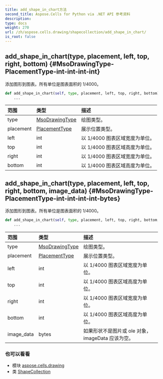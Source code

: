 ```yaml
---
title: add_shape_in_chart方法
second_title: Aspose.Cells for Python via .NET API 参考资料
description:
type: docs
weight: 270
url: /zh/aspose.cells.drawing/shapecollection/add_shape_in_chart/
is_root: false
---
```

##  add_shape_in_chart(type, placement, left, top, right, bottom) {#MsoDrawingType-PlacementType-int-int-int-int}
添加图形到图表。所有单位是图表面积的 1/4000。



```python
def add_shape_in_chart(self, type, placement, left, top, right, bottom):
    ...
```


|范围|类型|描述|
| :- | :- | :- |
| type | [MsoDrawingType](/cells/python-net/zh/aspose.cells.drawing/msodrawingtype) |绘图类型。|
| placement | [PlacementType](/cells/python-net/zh/aspose.cells.drawing/placementtype) |展示位置类型。|
| left | int |以 1/4000 图表区域宽度为单位。|
| top | int |以 1/4000 图表区域高度为单位。|
| right | int |以 1/4000 图表区域宽度为单位。|
| bottom | int |以 1/4000 图表区域高度为单位。|


##  add_shape_in_chart(type, placement, left, top, right, bottom, image_data) {#MsoDrawingType-PlacementType-int-int-int-int-bytes}
添加图形到图表。所有单位是图表面积的 1/4000。



```python
def add_shape_in_chart(self, type, placement, left, top, right, bottom, image_data):
    ...
```


|范围|类型|描述|
| :- | :- | :- |
| type | [MsoDrawingType](/cells/python-net/zh/aspose.cells.drawing/msodrawingtype) |绘图类型。|
| placement | [PlacementType](/cells/python-net/zh/aspose.cells.drawing/placementtype) |展示位置类型。|
| left | int |以 1/4000 图表区域宽度为单位。|
| top | int |以 1/4000 图表区域高度为单位。|
| right | int |以 1/4000 图表区域宽度为单位。|
| bottom | int |以 1/4000 图表区域高度为单位。|
| image_data | bytes |如果形状不是图片或 ole 对象，imageData 应该为空。|



### 也可以看看
* 模块 [aspose.cells.drawing](../../)
* 类 [ShapeCollection](/cells/python-net/zh/aspose.cells.drawing/shapecollection)
